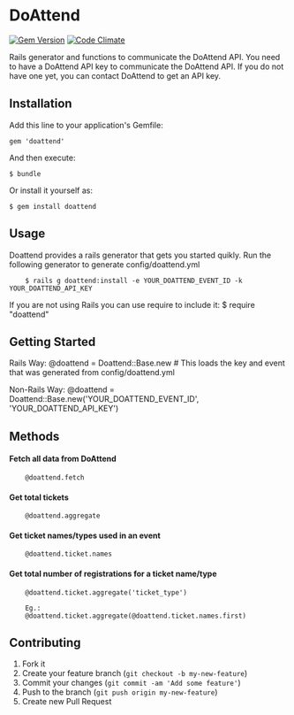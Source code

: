 # DoAttend

[![Gem Version](https://badge.fury.io/rb/doattend.png)](http://badge.fury.io/rb/doattend)
[![Code Climate](https://codeclimate.com/github/swaroopsm/doattend.png)](https://codeclimate.com/github/swaroopsm/doattend)

Rails generator and functions to communicate the DoAttend API. You need to have a DoAttend API key to communicate the DoAttend API. If you do not have one yet, you can contact DoAttend to get an API key.

## Installation

Add this line to your application's Gemfile:

    gem 'doattend'

And then execute:

    $ bundle

Or install it yourself as:

    $ gem install doattend

## Usage

Doattend provides a rails generator that gets you started quikly. 
Run the following generator to generate config/doattend.yml
		
		$ rails g doattend:install -e YOUR_DOATTEND_EVENT_ID -k YOUR_DOATTEND_API_KEY

If you are not using Rails you can use require to include it:
		$ require "doattend"

## Getting Started
Rails Way:
		@doattend = Doattend::Base.new # This loads the key and event that was generated from config/doattend.yml

Non-Rails Way:
		@doattend = Doattend::Base.new('YOUR_DOATTEND_EVENT_ID', 'YOUR_DOATTEND_API_KEY')


## Methods
#### Fetch all data from DoAttend
		@doattend.fetch

#### Get total tickets
		@doattend.aggregate

#### Get ticket names/types used in an event
		@doattend.ticket.names

#### Get total number of registrations for a ticket name/type
		@doattend.ticket.aggregate('ticket_type')

		Eg.:
		@doattend.ticket.aggregate(@doattend.ticket.names.first)

## Contributing

1. Fork it
2. Create your feature branch (`git checkout -b my-new-feature`)
3. Commit your changes (`git commit -am 'Add some feature'`)
4. Push to the branch (`git push origin my-new-feature`)
5. Create new Pull Request
